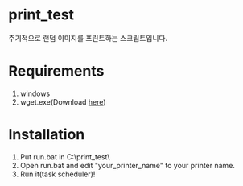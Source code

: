 # print_test
주기적으로 랜덤 이미지를 프린트하는 스크립트입니다.

# Requirements
1. windows
2. wget.exe(Download [here](https://eternallybored.org/misc/wget/))

# Installation
1. Put run.bat in C:\print_test\
2. Open run.bat and edit "your_printer_name" to your printer name.
3. Run it(task scheduler)!
